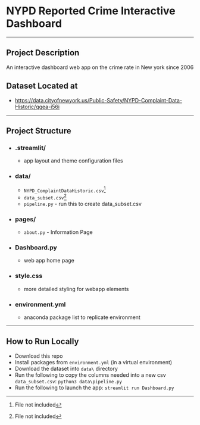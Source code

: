 # NYPD Reported Crime Interactive Dashboard
---
## Project Description

An interactive dashboard web app on the crime rate in New york since 2006

## Dataset Located at
- https://data.cityofnewyork.us/Public-Safety/NYPD-Complaint-Data-Historic/qgea-i56i

___

## Project Structure
- ### .streamlit/
    -  app layout and theme configuration files
- ### data/
    - `NYPD_ComplaintDataHistoric.csv`[^note]
    - `data_subset.csv`[^note]
    - `pipeline.py` - run this to create data_subset.csv
- ### pages/
    - `about.py` - Information Page

- ### Dashboard.py
    - web app home page
- ### style.css
    - more detailed styling for webapp elements

- ### environment.yml
    - anaconda package list to replicate environment

[^note]: File not included

---

## How to Run Locally
- Download this repo
- Install packages from `environment.yml` (in a virtual environment)
- Download the dataset into `data\` directory
- Run the following to copy the columns needed into a new csv `data_subset.csv`:
  `python3 data\pipeline.py`
- Run the following to launch the app:
  `streamlit run Dashboard.py`